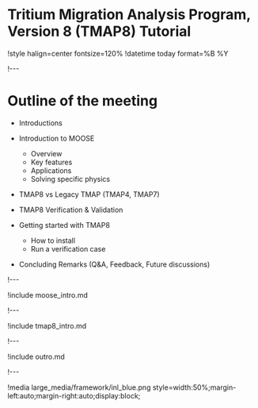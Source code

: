 # Tritium Migration Analysis Program, Version 8 (TMAP8) Tutorial

!style halign=center fontsize=120%
!datetime today format=%B %Y

!---

# Outline of the meeting

- Introductions
- Introduction to MOOSE

  - Overview
  - Key features
  - Applications
  - Solving specific physics

- TMAP8 vs Legacy TMAP (TMAP4, TMAP7)
- TMAP8 Verification & Validation
- Getting started with TMAP8

  - How to install
  - Run a verification case

- Concluding Remarks (Q&A, Feedback, Future discussions)

!---

!include moose_intro.md

!---

!include tmap8_intro.md

!---

!include outro.md

!---

!media large_media/framework/inl_blue.png style=width:50%;margin-left:auto;margin-right:auto;display:block;
